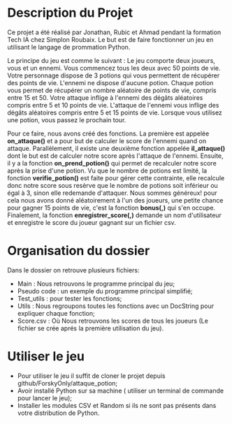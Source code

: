 # Description du Projet

Ce projet a été réalisé par Jonathan, Rubic et Ahmad pendant la formation Tech IA chez Simplon Roubaix. Le but est de faire fonctionner un jeu en utilisant le langage de prommation Python. 

Le principe du jeu est comme le suivant : Le jeu comporte deux joueurs, vous et un ennemi. Vous commencez tous les deux avec 50 points de vie. Votre personnage dispose de 3 potions qui vous permettent de récupérer des points de vie. L'ennemi ne dispose d'aucune potion. Chaque potion vous permet de récupérer un nombre aléatoire de points de vie, compris entre 15 et 50. Votre attaque inflige à l'ennemi des dégâts aléatoires compris entre 5 et 10 points de vie. L'attaque de l'ennemi vous inflige des dégâts aléatoires compris entre 5 et 15 points de vie. Lorsque vous utilisez une potion, vous passez le prochain tour.

Pour ce faire, nous avons créé des fonctions. La première est appelée **on_attaque()** et a pour but de calculer le score de l'ennemi quand on attaque. Parallèlement, il existe une deuxième fonction appelée **il_attaque()** dont le but est de calculer notre score après l'attaque de l'ennemi. Ensuite, il y a la fonction **on_prend_potion()** qui permet de recalculer notre score après la prise d'une potion. Vu que le nombre de potions est limité, la fonction **verifie_potion()** est faite pour gérer cette contrainte, elle recalcule donc notre score sous resèrve que le nombre de potions soit inférieur ou égal à 3, sinon elle redemande d'attaquer. Nous sommes généreux! pour cela nous avons donné aléatoirement à l'un des joueurs, une petite chance pour gagner 15 points de vie, c'est la fonction **bonus(,)** qui s'en occupe. 
Finalement, la fonction **enregistrer_score(,)** demande un nom d'utilisateur et enregistre le score du joueur gagnant sur un fichier csv. 


# Organisation du dossier

Dans le dossier on retrouve plusieurs fichiers:
- Main : Nous retrouvons le programme principal du jeu;
- Pseudo code : un exemple du programme principal simplifié;
- Test_utils : pour tester les fonctions;
- Utils : Nous regroupons toutes les fonctions avec un DocString pour expliquer chaque fonction;
- Score.csv : Où Nous retrouvons les scores de tous les joueurs (Le fichier se crée aprés la première utilisation du jeu).

# Utiliser le jeu 

- Pour utiliser le jeu il suffit de cloner le projet depuis github/ForskyOnly/attaque_potion;
- Avoir installé Python sur sa machine ( utiliser un terminal de commande pour lancer le jeu);
- Installer les modules CSV et Random si ils ne sont pas présents dans votre distribution de Python.

